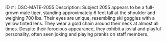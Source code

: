 ID # : DSC-MATE-2055
Description: Subject 2055 appears to be a full-grown male tiger, standing approximately 6 feet tall at the shoulder and weighing 700 lbs. Their eyes are unique, resembling ski goggles with a yellow tinted lens. They wear a gold chain around their neck at almost all times. Despite their ferocious appearance, they exhibit a jovial and playful personality, often seen joking and playing pranks on staff members.